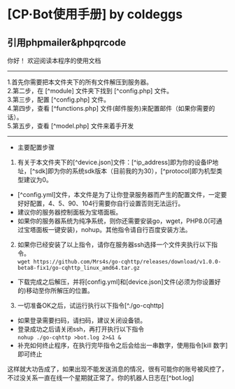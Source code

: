 # [CP·Bot使用手册] by coldeggs  
## 引用phpmailer&phpqrcode  
你好！  欢迎阅读本程序的使用文档  

***
1.首先你需要把本文件夹下的所有文件解压到服务器。  
2.第二步，在 [^module] 文件夹下找到 [^config.php] 文件。  
3.第三步，配置 [^config.php] 文件。  
4.第四步，查看 [^functions.php] 文件(邮件服务)来配置邮件（如果你需要的话）。  
5.第五步，查看 [^model.php] 文件来着手开发
***  
* 主要配置步骤  
1. 有关于本文件夹下的[^device.json]文件：[^ip_address]即为你的设备IP地址，[^sdk]即为你的系统sdk版本（目前我的为30），[^protocol]即为机型类型建议为0。  
- [^config.yml]文件，本文件是为了让你登录服务器而产生的配置文件，一定要好好配置，4、5、90、104行需要你自行设置否则无法运行。  
- 建议你的服务器控制面板为宝塔面板。  
- 如果你的服务器系统为纯净系统，则你还需要安装go，wget，PHP8.0(可通过宝塔面板一键安装)，nohup。其他指令请自行百度安装方法。  
2. 如果你已经安装了以上指令，请你在服务器ssh选择一个文件夹执行以下指令。   
```wget https://github.com/Mrs4s/go-cqhttp/releases/download/v1.0.0-beta8-fix1/go-cqhttp_linux_amd64.tar.gz```
 - 下载完成之后解压，并将[config.yml]和[device.json]文件(必须为你设置好的)移动至你所解压的位置。  
 3. 一切准备OK之后，试运行执行以下指令[^./go-cqhttp]  
 - 如果登录需要扫码，请扫码，建议关闭设备锁。  
 - 登录成功之后请关闭ssh，再打开执行以下指令  
 ```nohup ./go-cqhttp >bot.log 2>&1 &  ```
 - 补充如何终止程序，在执行完毕指令之后会给出一串数字，使用指令[kill 数字]即可终止  
 
 这样就大功告成了，如果出现不能发送消息的情况，很有可能你的账号被风控了，不过没关系一直在线一个星期就正常了。你的机器人日志在[^bot.log]
